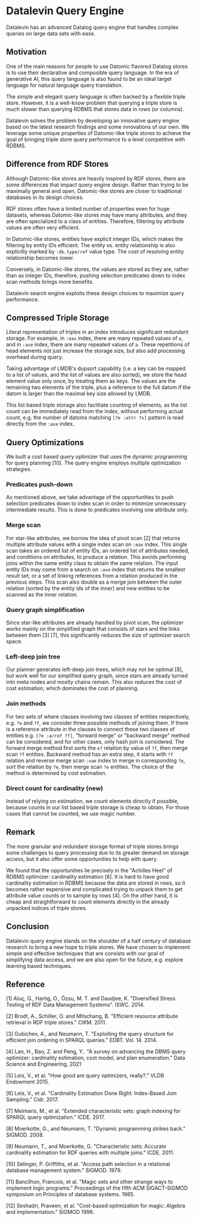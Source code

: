 # Datalevin Query Engine

Datalevin has an advanced Datalog query engine that handles complex queries on
large data sets with ease.

## Motivation

One of the main reasons for people to use Datomic flavored Datalog stores is to
use their declarative and composible query language. In the era of generative
AI, this query language is also found to be an ideal target language for natural
language query translation.

The simple and elegant query language is often backed by a flexible triple
store. However, it is a well-know problem that querying a triple store is much
slower than querying RDBMS that stores data in rows (or columns).

Datalevin solves the problem by developing an innovative query engine based on
the latest research findings and some innovations of our own. We leverage some
unique properties of Datomic-like triple stores to achieve the goal of bringing
triple store query performance to a level competitive with RDBMS.

## Difference from RDF Stores

Although Datomic-like stores are heavily inspired by RDF stores, there are
some differences that impact query engine design. Rather than trying to be
maximally general and open, Datomic-like stores are closer to traditional
databases in its design choices.

RDF stores often have a limited number of properties even for huge datasets,
whereas Datomic-like stores may have many attributes, and they are
often specialized to a class of entities.  Therefore, filtering by
attribute values are often very efficient.

In Datomic-like stores, entities have explicit integer IDs, which makes the
filtering by entity IDs efficient. The entity vs. entity relationship is also
explicitly marked by `:db.type/ref` value type. The cost of resolving entity
relationship becomes lower.

Conversely, in Datomic-like stores, the values are stored as they are, rather than as
integer IDs, therefore, pushing selection predicates down to index scan methods
brings more benefits.

Datalevin search engine exploits these design choices to maximize query performance.


## Compressed Triple Storage

Literal representation of triples in an index introduces significant redundant
storage. For example, in `:eav` index, there are many repeated values of `e`,
and in `:ave` index, there are many repeated values of `a`. These repetitions of
head elements not just increase the storage size, but also add processing
overhead during query.

Taking advantage of LMDB's dupsort capability (i.e. a key can be mapped to a list of
values, and the list of values are also sorted), we store the head element value
only once, by treating them as keys. The values are the remaining two elements
of the triple, plus a reference to the full datom if the datom is larger than
the maximal key size allowed by LMDB.

This list based triple storage also facilitate counting of elements, as the list
count can be immediately read from the index, without performing actual
count, e.g. the number of datoms matching `[?e :attr ?x]` pattern is read directly from the `:ave` index.

## Query Optimizations

We built a cost based query optimizer that uses the dynamic programming for query planning [10]. The query engine employs multiple optimization strategies.

### Predicates push-down

As mentioned above, we take advantage of the opportunities to push selection
predicates down to index scan in order to minimize unnecessary intermediate
results. This is done to predicates involving one attribute only.

### Merge scan

For star-like attributes, we borrow the idea of pivot scan [2] that returns
multiple attribute values with a single index scan on `:eav` index. This single
scan takes an ordered list of entity IDs, an ordered list of attributes needed,
and conditions on attributes, to produce a relation. This avoids performing
joins within the same entity class to obtain the same relation. The input entity
IDs may come from a search on `:ave` index that returns the smallest result set,
or a set of linking references from a relation produced in the previous steps.
This scan also double as a merge join between the outer relation (sorted by the
entity ids of the inner) and new entities to be scanned as the inner relation.

### Query graph simplification

Since star-like attributes are already handled by pivot scan, the optimizer
works mainly on the simplified graph that consists of stars and the links
between them [3] [7], this significantly reduces the size of optimizer search
space.

### Left-deep join tree

Our planner generates left-deep join trees, which may not be optimal [8], but work
well for our simplified query graph, since stars are already turned into meta
nodes and mostly chains remain. This also reduces the cost of cost estimation,
which dominates the cost of planning.

### Join methods

For two sets of where clauses involving two classes of entities respectively,
e.g. `?e` and `?f`, we consider three possible methods of joining them. If there
is a reference attribute in the clauses to connect these two classes of entities
e.g. `[?e :a/ref ?f]`, "forward merge" or "backward merge" method can be
considered, and for other cases, only hash join is considered. The forward merge
method first sorts the `e?` relation by value of `?f`, then merge scan `?f`
entities. Backward method has an extra step, it starts with `?f` relation and
reverse merge scan `:vae` index to merge in corresponding `?e`, sort the
relation by `?e`, then merge scan `?e` entities. The choice of the method is
determined by cost estimation.

### Direct count for cardinality (new)

Instead of relying on estimation, we count elements directly if possible,
because counts in our list based triple storage is cheap to obtain. For those cases that cannot be counted, we use magic number.

## Remark

The more granular and redundant storage format of triple stores brings some
challenges to query processing due to its greater demand on storage access, but
it also offer some opportunities to help with query.

We found that the opportunities lie precisely in the "Achilles Heel" of RDBMS
optimizer: cardinality estimation [6]. It is hard to have good cardinality
estimation in RDBMS because the data are stored in rows, so it becomes rather
expensive and complicated trying to unpack them to get attribute value
counts or to sample by rows [4]. On the other hand, it is cheap and
straightforward to count elements directly in the already unpacked
indices of triple stores.

## Conclusion

Datalevin query engine stands on the shoulder of a half century of database
research to bring a new hope to triple stores. We have chosen to implement
simple and effective techniques that are consists with our goal of simplifying
data access, and we are also open for the future, e.g. explore learning based
techniques.

## Reference

[1] Aluç, G., Hartig, O., Özsu, M. T. and Daudjee, K. "Diversified Stress
Testing of RDF Data Management Systems". ISWC. 2014.

[2] Brodt, A., Schiller, O. and Mitschang, B. "Efficient resource attribute
retrieval in RDF triple stores." CIKM. 2011.

[3] Gubichev, A., and Neumann, T. "Exploiting the query structure for efficient
join ordering in SPARQL queries." EDBT. Vol. 14. 2014.

[4] Lan, H., Bao, Z. and Peng, Y.. "A survey on advancing the DBMS query
optimizer: cardinality estimation, cost model, and plan enumeration." Data
Science and Engineering, 2021

[5] Leis, V., et al. "How good are query optimizers, really?." VLDB Endowment
2015.

[6] Leis, V., et al. "Cardinality Estimation Done Right: Index-Based Join
Sampling." Cidr. 2017.

[7] Meimaris, M., et al. "Extended characteristic sets: graph indexing for
SPARQL query optimization." ICDE. 2017.

[8] Moerkotte, G., and Neumann, T. "Dynamic programming strikes back."
SIGMOD. 2008.

[9] Neumann, T., and Moerkotte, G. "Characteristic sets: Accurate cardinality
estimation for RDF queries with multiple joins." ICDE. 2011.

[10] Selinger, P. Griffiths, et al. "Access path selection in a relational
database management system." SIGMOD. 1979.

[11] Bancilhon, Francois, et al. "Magic sets and other strange ways to implement
logic programs." Proceedings of the fifth ACM SIGACT-SIGMOD symposium on
Principles of database systems. 1985.

[12] Seshadri, Praveen, et al. "Cost-based optimization for magic: Algebra and
implementation." SIGMOD 1996.
